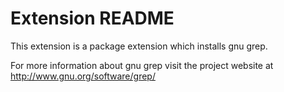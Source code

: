 # Extension README

This extension is a package extension which installs gnu grep.

For more information about gnu grep visit the project website at
http://www.gnu.org/software/grep/

